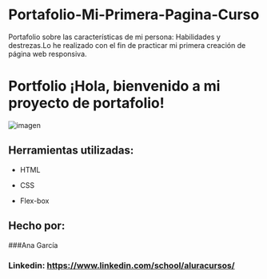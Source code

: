 # Portafolio-Mi-Primera-Pagina-Curso
Portafolio sobre las características de mi persona: Habilidades y destrezas.Lo he realizado con el fin de practicar mi primera creación de página web responsiva. 
# Portfolio ¡Hola, bienvenido a mi proyecto de portafolio!

![imagen](https://cdn1.gnarususercontent.com.br/6/450324/9facae6f-79bf-48f3-b3a9-b4f9284802d7.png)  
## Herramientas utilizadas:

* HTML

* CSS

* Flex-box

## Hecho por:

###Ana García

### Linkedin: https://www.linkedin.com/school/aluracursos/
